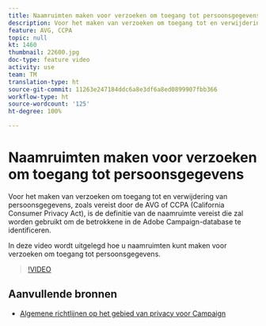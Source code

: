 ```yaml
---
title: Naamruimten maken voor verzoeken om toegang tot persoonsgegevens in Adobe Campaign Standard (ACS)
description: Voor het maken van verzoeken om toegang tot en verwijdering van persoonsgegevens, zoals vereist door de AVG of CCPA (California Consumer Privacy Act), is de definitie van de naamruimte vereist die zal worden gebruikt om de betrokkene in de Adobe Campaign-database te identificeren. In deze video wordt uitgelegd hoe u naamruimten kunt maken voor verzoeken om toegang tot persoonsgegevens.
feature: AVG, CCPA
topic: null
kt: 1460
thumbnail: 22600.jpg
doc-type: feature video
activity: use
team: TM
translation-type: ht
source-git-commit: 11263e247184ddc6a8e3df6a8ed0899907fbb366
workflow-type: ht
source-wordcount: '125'
ht-degree: 100%

---
```



# Naamruimten maken voor verzoeken om toegang tot persoonsgegevens

Voor het maken van verzoeken om toegang tot en verwijdering van persoonsgegevens, zoals vereist door de AVG of CCPA (California Consumer Privacy Act), is de definitie van de naamruimte vereist die zal worden gebruikt om de betrokkene in de Adobe Campaign-database te identificeren.

In deze video wordt uitgelegd hoe u naamruimten kunt maken voor verzoeken om toegang tot persoonsgegevens.

>[!VIDEO](https://video.tv.adobe.com/v/22600?quality=12)

## Aanvullende bronnen

* [Algemene richtlijnen op het gebied van privacy voor Campaign](https://helpx.adobe.com/nl/campaign/kb/campaign-privacy-overview.html)
